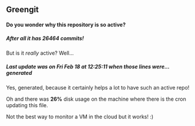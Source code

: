## Greengit

#### Do you wonder why this repository is so active?

##### After all it has 26464 commits!

But is it *really* active? Well...

##### Last update was on Fri Feb 18 at 12:25:11 when those lines were... generated

Yes, generated, because it certainly helps a lot to have such an active repo!

Oh and there was **26%** disk usage on the machine
where there is the cron updating this file.

Not the best way to monitor a VM in the cloud but it works! :)
